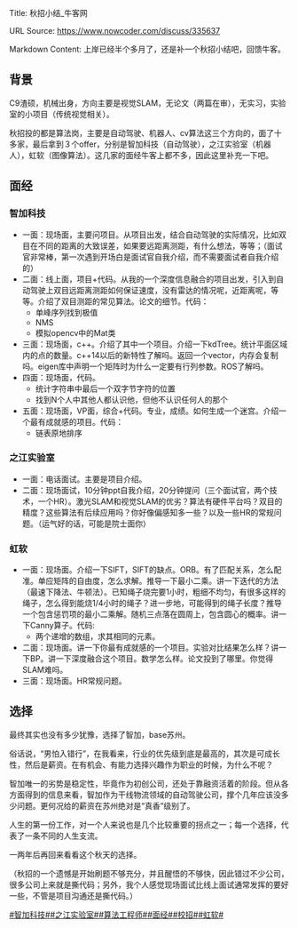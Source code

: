 Title: 秋招小结_牛客网

URL Source: https://www.nowcoder.com/discuss/335637

Markdown Content:
上岸已经半个多月了，还是补一个秋招小结吧，回馈牛客。

背景
--

C9渣硕，机械出身，方向主要是视觉SLAM，无论文（两篇在审），无实习，实验室的小项目（传统视觉相关）。

秋招投的都是算法岗，主要是自动驾驶、机器人、cv算法这三个方向的，面了十多家，最后拿到３个offer，分别是智加科技（自动驾驶），之江实验室（机器人），虹软（图像算法）。这几家的面经牛客上都不多，因此这里补充一下吧。

面经
--

### 智加科技

*   一面：现场面，主要问项目。从项目出发，结合自动驾驶的实际情况，比如双目在不同的距离的大致误差，如果要远距离测距，有什么想法，等等；（面试官非常棒，第一次遇到开场白是面试官自我介绍，而不需要面试者自我介绍的）
*   二面：线上面，项目+代码。从我的一个深度信息融合的项目出发，引入到自动驾驶上双目远距离测距如何保证速度，没有雷达的情况呢，近距离呢，等等。介绍了双目测距的常见算法。论文的细节。代码：
    *   单峰序列找到极值
    *   NMS
    *   模拟opencv中的Mat类
*   三面：现场面，c++。介绍了其中一个项目。介绍一下kdTree。统计平面区域内的点的数量。c++14以后的新特性了解吗。返回一个vector，内存会复制吗。eigen库中声明一个矩阵时为什么一定要有行列参数。ROS了解吗。
*   四面：现场面，代码。
    *   统计字符串中最后一个双字节字符的位置
    *   找到N个人中其他人都认识他，但他不认识任何人的那个
*   五面：现场面，VP面，综合+代码。专业，成绩。如何生成一个迷宫。介绍一个最有成就感的项目。代码：
    *   链表原地排序

### 之江实验室

*   一面：电话面试。主要是项目介绍。
*   二面：现场面试，10分钟ppt自我介绍，20分钟提问（三个面试官，两个技术，一个HR）。激光SLAM和视觉SLAM的优劣？算法有硬件平台吗？双目的精度？这些算法有后续应用吗？你好像偏感知多一些？以及一些HR的常规问题。（运气好的话，可能是院士面你）

### 虹软

*   一面：现场面。介绍一下SIFT，SIFT的缺点。ORB。有了匹配关系，怎么配准。单应矩阵的自由度，怎么求解。推导一下最小二乘。讲一下迭代的方法（最速下降法、牛顿法）。已知绳子烧完要1小时，粗细不均匀，有很多这样的绳子，怎么得到能烧1/4小时的绳子？进一步地，可能得到的绳子长度？推导一个包含惩罚项的最小二乘解。随机三点落在圆周上，包含圆心的概率。讲一下Canny算子。代码:
    *   两个递增的数组，求其相同的元素。
*   二面：现场面。讲一下你最有成就感的一个项目。实验对比结果怎么样？讲一下BP。讲一下深度融合这个项目。数学怎么样。论文投到了哪里。你觉得SLAM难吗。
*   三面：现场面。HR常规问题。

选择
--

最终其实也没有多少犹豫，选择了智加，base苏州。

俗话说，“男怕入错行”，在我看来，行业的优先级到底是最高的，其次是可成长性，然后是薪资。在有机会、有能力选择兴趣作为职业的时候，为什么不呢？

智加唯一的劣势是稳定性，毕竟作为初创公司，还处于靠融资活着的阶段。但从各方面得到的信息来看，智加作为干线物流领域的自动驾驶公司，撑个几年应该没多少问题。更何况给的薪资在苏州绝对是“真香”级别了。

人生的第一份工作，对一个人来说也是几个比较重要的拐点之一；每一个选择，代表了一条不同的人生支流。

一两年后再回来看看这个秋天的选择。

（秋招的一个遗憾是开始刷题不够充分，并且醒悟的不够快，因此错过不少公司，很多公司上来就是撕代码；另外，我个人感觉现场面试比线上面试通常发挥的要好一些，不管是项目沟通还是撕代码。）

[#智加科技#](https://www.nowcoder.com/enterprise/2367/discussion)[#之江实验室#](https://www.nowcoder.com/enterprise/2759/discussion)[#算法工程师#](https://www.nowcoder.com/creation/subject/146d543971d045ba84b4b8a4dd573fff)[#面经#](https://www.nowcoder.com/creation/subject/928d551be73f40db82c0ed83286c8783)[#校招#](https://www.nowcoder.com/creation/subject/d09b966a380b45ddaba9dc5a6bd5ee19)[#虹软#](https://www.nowcoder.com/enterprise/949/discussion)
